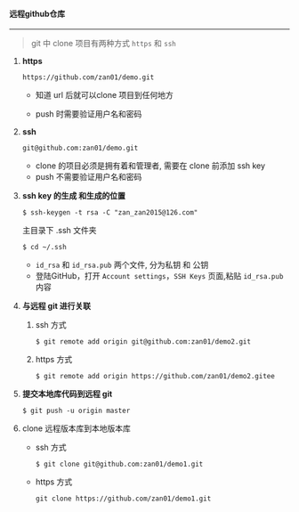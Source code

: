 #### 远程github仓库

---

> git 中 clone 项目有两种方式 `https` 和 `ssh`

1. **https**

    ```
    https://github.com/zan01/demo.git
    ```

    - 知道 url 后就可以clone 项目到任何地方

    - push 时需要验证用户名和密码

2. **ssh**

    ```
    git@github.com:zan01/demo.git
    ```

    - clone 的项目必须是拥有着和管理者, 需要在 clone 前添加 ssh key
    - push 不需要验证用户名和密码

3. **ssh key 的生成 和生成的位置**

    ```
    $ ssh-keygen -t rsa -C "zan_zan2015@126.com"
    ```

    主目录下 .ssh 文件夹

    ```
    $ cd ~/.ssh
    ```

    - `id_rsa` 和 `id_rsa.pub` 两个文件, 分为私钥 和 公钥
    - 登陆GitHub，打开 `Account settings`，`SSH Keys` 页面,粘贴 `id_rsa.pub` 内容

4. **与远程 git 进行关联**

    1. ssh 方式

        ```
        $ git remote add origin git@github.com:zan01/demo2.git
        ```

    2. https 方式

        ```
        $ git remote add origin https://github.com/zan01/demo2.gitee
        ```

5. **提交本地库代码到远程 git**

    ```
    $ git push -u origin master
    ```

6. clone 远程版本库到本地版本库

    - ssh 方式

        ```
        $ git clone git@github.com:zan01/demo1.git
        ```

    - https 方式

        ```
        git clone https://github.com/zan01/demo1.git
        ```

        